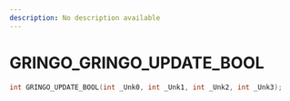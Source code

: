 ```yaml
---
description: No description available 
---
```


# GRINGO\_GRINGO_UPDATE_BOOL

```cpp
int GRINGO_UPDATE_BOOL(int _Unk0, int _Unk1, int _Unk2, int _Unk3);
```